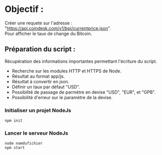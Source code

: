 # Objectif :  
Créer une requete sur l'adresse : "https://api.coindesk.com/v1/bpi/currentprice.json".  
Pour afficher le taux de change du Bitcoin.

## Préparation du script :  
Récupération des informations importantes permettant l'écriture du script.

- Recherche sur les modules HTTP et HTTPS de Node.
- Résultat au format app/js.
- Résultat à convertir en json.
- Définir un taux par défaut "USD".
- Possibilité de passage de parmètre en devise "USD", "EUR", et "GPB".
- Possibilité d'erreur sur le paramètre de la devise.

### Initialiser un projet NodeJs
`npm init`

### Lancer le serveur NodeJs
`node nomdufichier`  
`npm start`
